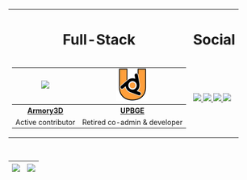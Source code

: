 <table align="center">
    <th><h1>Full-Stack</h1>
    <th><h1>Social</h1></th>
  </tr>
  <tr>
    <td>
      <table align="center">
        <tr>
          <td align="center"><img src="https://github.com/armory3d/armory_web/blob/gh-pages/favicon.ico" width=64></a></td>
          <td align="center"><img src="https://github.com/UPBGE/upbge.github.io/blob/gh-pages/favicon.png" width="64"></a></td>
        </tr>
          <tr>
          <th><a href="https://armory3d.org">Armory3D</a></th>
          <th><a href="https://upbge.org">UPBGE</a></th>
        </tr>
        <tr>
          <td>Active contributor</td>
          <td>Retired co-admin & developer</td>
        </tr>
      </table>
    </td>
    <td>
      <a href="https://discord.gg/rtpFtwnZCq">
        <img src="https://img.shields.io/badge/discord-%23E60023.svg?&color=darkslateblue&style=for-the-badge&logo=discord&logoColor=white" />
      </a>
      <a href="https://www.youtube.com/channel/UCPnPW3BMq3Lv--L6XFoVfLA">
        <img src="https://img.shields.io/badge/youtube-%23E60023.svg?&style=for-the-badge&logo=youtube&logoColor=white" />
      </a>
      <a href="https://www.twitter.com/rpaladin_01">
        <img src="https://img.shields.io/badge/twitter-%23E60023.svg?&color=blue&style=for-the-badge&logo=twitter&logoColor=white" />
      </a>
      <a href="https://www.reddit.com/u/randompandagames">
        <img src="https://img.shields.io/badge/reddit-%23E60023.svg?&color=darkorange&style=for-the-badge&logo=reddit&logoColor=white" />
      </a>
    </td>
  </tr>
</table>
<br />
<!-- <table align="center">
  <tr align="center">
    <img align="center" src="https://github-readme-stats.vercel.app/api?username=rpaladin&theme=dark&show_icons=true" alt="rpaladin's github stats" />
  </tr>
  <tr align="center">
    <img align="center" src="https://github-readme-stats.vercel.app/api/top-langs/?username=rpaladin&layout=compact&theme=dark&show_icons=true" />
  </tr>
</table> -->

| <img align="center" src="https://github-readme-stats.vercel.app/api?username=rpaladin&theme=dark&show_icons=true" /> | <img align="center" src="https://github-readme-stats.vercel.app/api/top-langs/?username=rpaladin&layout=compact&theme=dark&show_icons=true" />
| ------------- | ------------- |
